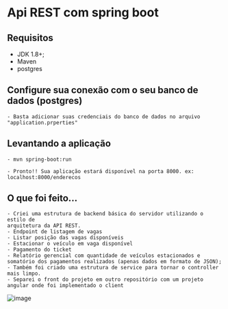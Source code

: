 # Api REST com spring boot 

## Requisitos
- JDK 1.8+;
- Maven
- postgres

## Configure sua conexão com o seu banco de dados (postgres)
```
- Basta adicionar suas credenciais do banco de dados no arquivo "application.prperties"
```

## Levantando a aplicação
```
- mvn spring-boot:run

- Pronto!! Sua aplicação estará disponível na porta 8000. ex: localhost:8000/enderecos
```

## O que foi feito...

```
- Criei uma estrutura de backend básica do servidor utilizando o estilo de 
arquitetura da API REST.
- Endpoint de listagem de vagas
- Listar posição das vagas disponíveis
- Estacionar o veículo em vaga disponível
- Pagamento do ticket
- Relatório gerencial com quantidade de veículos estacionados e somatório dos pagamentos realizados (apenas dados em formato de JSON);
- Também foi criado uma estrutura de service para tornar o controller mais limpo.
- Separei o front do projeto em outro repositório com um projeto angular onde foi implementado o client
```


![image](https://i.ibb.co/mSDGPYH/Captura-de-tela-de-2020-02-24-20-46-34.png)